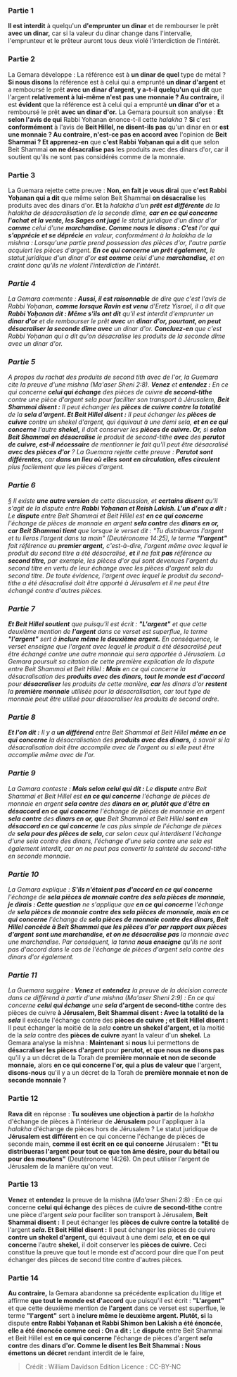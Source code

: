 
### Partie 1
<b>Il est interdit</b> à quelqu'un <b>d'emprunter un dinar</b> et de rembourser le prêt <b>avec un dinar,</b> car si la valeur du dinar change dans l'intervalle, l'emprunteur et le prêteur auront tous deux violé l'interdiction de l'intérêt.

### Partie 2
La Gemara développe : La référence est à <b>un dinar de quel</b> type de métal ? <b>Si nous disons</b> la référence est à celui qui a emprunté <b>un dinar d'argent</b> et a remboursé le prêt <b>avec un dinar d'argent, y a-t-il quelqu'un qui dit</b> que l'argent <b>relativement à lui-même n'est pas une monnaie ? Au contraire,</b> il est <b>évident</b> que la référence est à celui qui a emprunté <b>un dinar d'or</b> et a remboursé le prêt <b>avec un dinar d'or.</b> La Gemara poursuit son analyse : <b>Et selon l'avis de qui</b> Rabbi Yoḥanan énonce-t-il cette <i>halakha</i> ? <b>Si</b> c'est <b>conformément</b> à l'avis de <b>Beit Hillel, ne disent-ils pas</b> qu'un dinar en or <b>est une monnaie ? Au contraire, n'est-ce pas en accord avec</b> l'opinion de <b>Beit Shammai ? Et apprenez-en</b> que <b>c'est Rabbi Yoḥanan qui a dit</b> que selon Beit Shammai <b>on ne désacralise pas</b> les produits avec des dinars d'or, car il soutient qu'ils ne sont pas considérés comme de la monnaie.

### Partie 3
La Guemara rejette cette preuve : <b>Non, en fait je vous dirai</b> que <b>c'est Rabbi Yoḥanan qui a dit</b> que même selon Beit Shammai <b>on désacralise</b> les produits avec des dinars d'or. <b>Et</b> la <i>halakha</b> d'un <b>prêt est différente</b> de la <i>halakha</b> de désacralisation de la seconde dîme, <b>car en ce qui concerne l'achat et la vente, les Sages ont jugé</b> le statut juridique d'un dinar d'or <b>comme</b> celui d'une <b>marchandise. Comme nous le disons : C'est</b> l'or <b>qui s'apprécie et se déprécie</b> en valeur, conformément à la <i>halakha</i> de la mishna : Lorsqu'une partie prend possession des pièces d'or, l'autre partie acquiert les pièces d'argent. <b>En ce qui concerne un prêt également,</b> le statut juridique d'un dinar d'or <b>est comme</b> celui d'une <b>marchandise,</b> et on craint donc qu'ils ne violent l'interdiction de l'intérêt.

### Partie 4
La Gemara commente : <b>Aussi, il est raisonnable</b> de dire que c'est l'avis de Rabbi Yoḥanan, <b>comme lorsque Ravin est venu</b> d'Eretz Yisrael, il a dit que <b>Rabbi Yoḥanan dit : Même s'ils ont dit</b> qu'il est interdit d'emprunter</b> un <b>dinar d'or</b> et de rembourser le prêt <b>avec</b> un <b>dinar d'or, pourtant, on peut désacraliser la seconde dîme avec</b> un dinar d'or. <b>Concluez-en</b> que c'est Rabbi Yoḥanan qui a dit qu'on désacralise les produits de la seconde dîme avec un dinar d'or.

### Partie 5
A propos du rachat des produits de second tith avec de l'or, la Guemara cite la preuve d'une mishna (<i>Ma'aser Sheni</i> 2:8). <b>Venez</b> et <b>entendez :</b> En ce qui concerne <b>celui qui échange</b> des pièces de cuivre <b>de second-tithe</b> contre une pièce d'argent <i>sela</i> pour faciliter son transport à Jérusalem, <b>Beit Shammai disent :</b> Il peut échanger les <b>pièces de cuivre contre la totalité</b> de la <b><i>sela</i> d'argent. Et Beit Hillel disent :</b> Il peut échanger les <b>pièces de cuivre</b> contre un shekel d'argent,</b> qui équivaut à une demi <i>sela</i>, <b>et en ce qui concerne</b> l'autre <b>shekel,</b> il doit conserver les <b>pièces de cuivre. Or,</b> si <b>selon Beit Shammai on désacralise</b> le produit de second-tithe <b>avec</b> des <b>perutot</i> de cuivre, est-il</b> <b>nécessaire</b> de mentionner le fait qu'il peut être désacralisé <b>avec des pièces d'or</b> ? La Guemara rejette cette preuve : <b><i>Perutot</i> sont différentes,</b> car <b>dans un lieu où elles sont en circulation, elles circulent</b> plus facilement que les pièces d'argent.

### Partie 6
§ Il existe <b>une autre version</b> de cette discussion, et <b>certains disent</b> qu'il s'agit de la dispute entre <b>Rabbi Yoḥanan et Reish Lakish. L'un d'eux a dit :</b> Le <b>dispute</b> entre Beit Shammai et Beit Hillel est <b>en ce qui concerne</b> l'échange de pièces de monnaie en argent <b><i>sela</i> contre</b> des <b>dinars en or, car Beit Shammai tient</b> que lorsque le verset dit : "Tu distribueras l'argent et tu lieras l'argent dans ta main" (Deutéronome 14:25), le terme <b>"l'argent"</b> fait référence au <b>premier argent,</b> c'est-à-dire, l'argent même avec lequel le produit du second titre a été désacralisé, <b>et</b> il ne fait <b>pas</b> référence au <b>second titre,</b> par exemple, les pièces d'or qui sont devenues l'argent du second titre en vertu de leur échange avec les pièces d'argent <i>sela</i> du second titre. De toute évidence, l'argent avec lequel le produit du second-tithe a été désacralisé doit être apporté à Jérusalem et il ne peut être échangé contre d'autres pièces.

### Partie 7
<b>Et Beit Hillel soutient</b> que puisqu'il est écrit : <b>"L'argent"</b> et que cette deuxième mention de <b>l'argent</b> dans ce verset est superflue, le terme <b>"l'argent"</b> sert à <b>inclure même le deuxième argent.</b> En conséquence, le verset enseigne que l'argent avec lequel le produit a été désacralisé peut être échangé contre une autre monnaie qui sera apportée à Jérusalem. La Gemara poursuit sa citation de cette première explication de la dispute entre Beit Shammai et Beit Hillel : <b>Mais</b> en ce qui concerne la désacralisation des <b>produits avec des dinars, tout le monde est d'accord</b> pour <b>désacraliser</b> les produits de cette manière, <b>car</b> les dinars d'or <b>restent</b> la <b>première monnaie</b> utilisée pour la désacralisation, car tout type de monnaie peut être utilisé pour désacraliser les produits de second ordre.

### Partie 8
<b>Et l'on dit :</b> Il y a <b>un différend</b> entre Beit Shammai et Beit Hillel <b>même en ce qui concerne</b> la désacralisation des <b>produits avec des dinars,</b> à savoir si la désacralisation doit être accomplie avec de l'argent ou si elle peut être accomplie même avec de l'or.

### Partie 9
La Gemara conteste : <b>Mais selon celui qui dit : </b> Le <b>dispute</b> entre Beit Shammai et Beit Hillel est <b>en ce qui concerne</b> l'échange de pièces de monnaie en argent <b><i>sela</i> contre</b> des <b>dinars en or, plutôt que d'être en désaccord en ce qui concerne</b> l'échange de pièces de monnaie en argent <b><i>sela</i> contre</b> des <b>dinars en or, que</b> Beit Shammai et Beit Hillel <b>sont en désaccord en ce qui concerne</b> le cas plus simple de l'échange de pièces de <b><i>sela</i> pour des pièces de <i>sela</i>, </b> car selon ceux qui interdisent l'échange d'une <i>sela</i> contre des dinars, l'échange d'une <i>sela</i> contre une <i>sela</i> est également interdit, car on ne peut pas convertir la sainteté du second-tithe en seconde monnaie.

### Partie 10
La Gemara explique : <b>S'ils n'étaient pas d'accord en ce qui concerne</b> l'échange de <b><i>sela</i> pièces de monnaie contre des <i>sela</i> pièces de monnaie, je dirais : Cette question</b> ne s'applique que <b>en ce qui concerne</b> l'échange de <b><i>sela</i> pièces de monnaie contre des <i>sela</i> pièces de monnaie, mais en ce qui concerne</b> l'échange de <b><i>sela</i> pièces de monnaie contre des dinars, Beit Hillel concède à Beit Shammai que les pièces d'or</b> <b>par rapport aux pièces d'argent</b> <b>sont une marchandise, et on ne désacralise pas</b> la monnaie avec une marchandise. Par conséquent, la <i>tanna</i> <b>nous enseigne</b> qu'ils ne sont pas d'accord dans le cas de l'échange de pièces d'argent <i>sela</i> contre des dinars d'or également.

### Partie 11
La Guemara suggère : <b>Venez</b> et <b>entendez</b> la preuve de la décision correcte dans ce différend à partir d'une mishna (<i>Ma'aser Sheni</i> 2:9) : En ce qui concerne <b>celui qui échange</b> une <b>sela</i> d'argent de second-tithe</b> contre des pièces de cuivre <b>à Jérusalem, Beit Shammai disent : Avec la totalité de la <i>sela</i></b> il exécute l'échange contre des <b>pièces de cuivre ; et Beit Hillel disent :</b> Il peut échanger la moitié de la <i>sela</i> <b>contre un shekel d'argent, et</b> la moitié de la <i>sela</i> contre des <b>pièces de cuivre</b> ayant la valeur d'un <b>shekel.</b> La Gemara analyse la mishna : <b>Maintenant</b> si <b>nous</b> lui permettons de <b>désacraliser les pièces d'argent</b> pour <b>perutot</i>, et que nous ne disons pas</b> qu'il y a un décret de la Torah de <b>première monnaie et non de seconde monnaie,</b> alors <b>en ce qui concerne l'or, qui a plus de valeur que</b> l'argent, <b>disons-nous</b> qu'il y a un décret de la Torah de <b>première monnaie et non de seconde monnaie ?</b>

### Partie 12
<b>Rava dit</b> en réponse : <b>Tu soulèves une objection à partir</b> de la <i>halakha</i> d'échange de pièces à l'intérieur de <b>Jérusalem</b> pour l'appliquer à la <i>halakha</i> d'échange de pièces hors de Jérusalem ? Le statut juridique de <b>Jérusalem est différent</b> en ce qui concerne l'échange de pièces de seconde main, <b>comme il est écrit en ce qui concerne</b> Jérusalem : <b>"Et tu distribueras l'argent pour tout ce que ton âme désire, pour du bétail ou pour des moutons"</b> (Deutéronome 14:26). On peut utiliser l'argent de Jérusalem de la manière qu'on veut.

### Partie 13
<b>Venez</b> et <b>entendez</b> la preuve de la mishna (<i>Ma'aser Sheni</i> 2:8) : En ce qui concerne <b>celui qui échange</b> des pièces de cuivre <b>de second-tithe</b> contre une pièce d'argent <i>sela</i> pour faciliter son transport à Jérusalem, <b>Beit Shammai disent :</b> Il peut échanger les <b>pièces de cuivre contre la totalité</b> de l'argent <b><i>sela</i>. Et Beit Hillel disent :</b> Il peut échanger les pièces de cuivre <b>contre un shekel d'argent,</b> qui équivaut à une demi <i>sela</i>, <b>et en ce qui concerne</b> l'autre <b>shekel,</b> il doit conserver les <b>pièces de cuivre.</b> Ceci constitue la preuve que tout le monde est d'accord pour dire que l'on peut échanger des pièces de second titre contre d'autres pièces.

### Partie 14
<b>Au contraire,</b> la Gemara abandonne sa précédente explication du litige et affirme <b>que tout le monde est d'accord</b> que puisqu'il est écrit : <b>"L'argent"</b> et que cette deuxième mention de <b>l'argent</b> dans ce verset est superflue, le terme <b>"l'argent"</b> sert à <b>inclure même le deuxième argent. Plutôt, si</b> la dispute <b>entre Rabbi Yoḥanan et Rabbi Shimon ben Lakish a été énoncée, elle a été énoncée comme ceci : On a dit :</b> Le <b>dispute</b> entre Beit Shammai et Beit Hillel est <b>en ce qui concerne</b> l'échange de pièces d'argent <b><i>sela</i> contre</b> des <b>dinars d'or. Comme le disent les Beit Shammai : Nous émettons un décret</b> rendant interdit de le faire,

>Crédit : William Davidson Edition
>Licence : CC-BY-NC